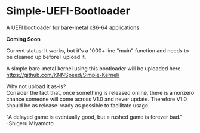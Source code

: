 # Simple-UEFI-Bootloader
A UEFI bootloader for bare-metal x86-64 applications

**Coming Soon**

Current status: It works, but it's a 1000+ line "main" function and needs to be cleaned up before I upload it.  
  
A simple bare-metal kernel using this bootloader will be uploaded here:  
https://github.com/KNNSpeed/Simple-Kernel/

Why not upload it as-is?  
Consider the fact that, once something is released online, there is a nonzero chance someone will come across V1.0 and never update. Therefore V1.0 should be as release-ready as possible to facilitate usage.

"A delayed game is eventually good, but a rushed game is forever bad."  
-Shigeru Miyamoto
